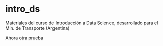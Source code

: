 # intro_ds
Materiales del curso de Introducción a Data Science, desarrollado para el Min. de Transporte (Argentina)

Ahora otra prueba